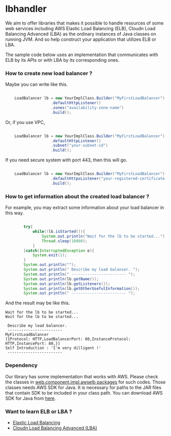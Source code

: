 lbhandler
=========

We aim to offer libraries that makes it possible to handle resources of some web services including AWS Elastic Load Balancing (ELB), Cloudn Load Balancing Advanced (LBA) as the ordinary instances of Java classes on running JVM. And so help construct your application that utilizes ELB or LBA.


The sample code below uses an implementation that communicates with ELB by its APIs or with LBA by its corresponding ones.

### How to create new load balancer ?

Maybe you can write like this.

```java

    LoadBalancer lb = new YourImplClass.Builder("MyFirstLoadBalancer")
                    .defaultHttpListener()
                    .zones("availability-zone-name")
                    .build();

```

Or, if you use VPC,

```java

    LoadBalancer lb = new YourImplClass.Builder("MyFirstLoadBalancer")
                    .defaultHttpListener()
                    .subnet("your-subnet-id")
                    .build();

```

If you need secure system with port 443, then this will go.

```java

    LoadBalancer lb = new YourImplClass.Builder("MyFirstLoadBalancer")
                    .defaultHttpsListener("your-registered-certificate-id")
                    .build();

```

### How to get information about the created load balancer ?

For example, you may extract some information about your load balancer in this way.

```java

        try{
            while(!lb.isStarted()){
                System.out.println("Wait for the lb to be started...");
                Thread.sleep(10000);
            }
        }catch(InterruptedException e){
            System.exit(1);
        }
        System.out.println("");
        System.out.println(" Describe my load balancer. ");
        System.out.println(" ------------------------ ");
        System.out.println(lb.getName());
        System.out.println(lb.getListeners());
        System.out.println(lb.getOtherUsefulInformation());
        System.out.println(" ------------------------ ");

```

And the result may be like this.

    Wait for the lb to be started...
    Wait for the lb to be started...
    
     Describe my load balancer. 
     ------------------------ 
    MyFirstLoadBalancer
    [{Protocol: HTTP,LoadBalancerPort: 80,InstanceProtocol: HTTP,InstancePort: 80,}]
    Self Introduction : 'I'm very dilligent !'
     ------------------------ 


### Dependency

Our library has some implementation that works with AWS. Please check the classes in [web.component.impl.awselb packages](https://github.com/Hiroshi1978/lbhandler/tree/master/web/component/impl/awselb) for such codes. Those classes needs AWS SDK for Java. It is necessary for paths to the JAR files that contain SDK to be included in your class path.
You can download AWS SDK for Java from [here](https://aws.amazon.com/jp/sdkforjava/).


### Want to learn ELB or LBA ?

 * [Elastic Load Balancing](http://aws.amazon.com/jp/elasticloadbalancing/)
 * [Cloudn Load Balancing Advanced (LBA)](http://www.ntt.com/cloudn/data/lba.html)
